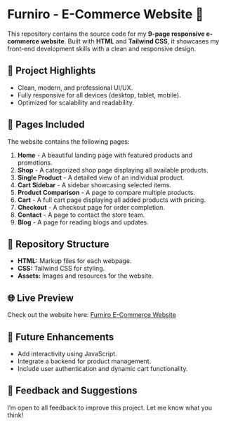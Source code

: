 # Furniro - E-Commerce Website 🌟

This repository contains the source code for my **9-page responsive e-commerce website**. Built with **HTML** and **Tailwind CSS**, it showcases my front-end development skills with a clean and responsive design.

## 🌟 Project Highlights

- Clean, modern, and professional UI/UX.
- Fully responsive for all devices (desktop, tablet, mobile).
- Optimized for scalability and readability.

## 🚀 Pages Included

The website contains the following pages:

1. **Home** - A beautiful landing page with featured products and promotions.
2. **Shop** - A categorized shop page displaying all available products.
3. **Single Product** - A detailed view of an individual product.
4. **Cart Sidebar** - A sidebar showcasing selected items.
5. **Product Comparison** - A page to compare multiple products.
6. **Cart** - A full cart page displaying all added products with pricing.
7. **Checkout** - A checkout page for order completion.
8. **Contact** - A page to contact the store team.
9. **Blog** - A page for reading blogs and updates.

## 📂 Repository Structure

- **HTML:** Markup files for each webpage.
- **CSS:** Tailwind CSS for styling.
- **Assets:** Images and resources for the website.

## 🌐 Live Preview

Check out the website here: [Furniro E-Commerce Website](https://furniroecommercewebapp.vercel.app)

## 📅 Future Enhancements

- Add interactivity using JavaScript.
- Integrate a backend for product management.
- Include user authentication and dynamic cart functionality.

## 🤝 Feedback and Suggestions

I’m open to all feedback to improve this project. Let me know what you think!
